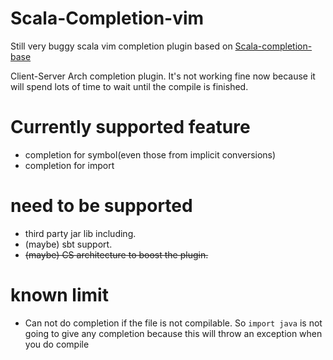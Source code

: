 # Scala-Completion-vim
Still very buggy scala vim completion plugin based on [Scala-completion-base](https://github.com/johnzeng/Scala-completion-Base)

Client-Server Arch completion plugin. It's not working fine now because it will spend lots of time to wait until the compile is finished.

# Currently supported feature
- completion for symbol(even those from implicit conversions)
- completion for import

# need to be supported
- third party jar lib including.
- (maybe) sbt support.
- ~~(maybe) CS architecture to boost the plugin.~~

# known limit
- Can not do completion if the file is not compilable. So `import java` is not going to give any completion because this will throw an exception when you do compile 

